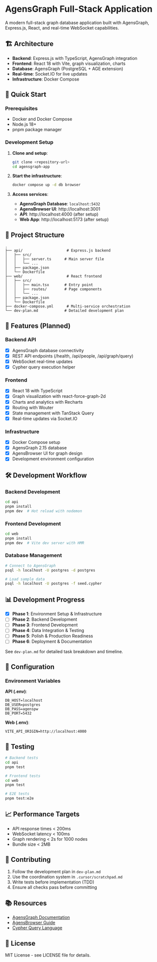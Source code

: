 # AgensGraph Full-Stack Application

A modern full-stack graph database application built with AgensGraph, Express.js, React, and real-time WebSocket capabilities.

## 🏗️ Architecture

- **Backend**: Express.js with TypeScript, AgensGraph integration
- **Frontend**: React 18 with Vite, graph visualization, charts
- **Database**: AgensGraph (PostgreSQL + AGE extension)
- **Real-time**: Socket.IO for live updates
- **Infrastructure**: Docker Compose

## 🚀 Quick Start

### Prerequisites

- Docker and Docker Compose
- Node.js 18+
- pnpm package manager

### Development Setup

1. **Clone and setup**:
   ```bash
   git clone <repository-url>
   cd agensgraph-app
   ```

2. **Start the infrastructure**:
   ```bash
   docker compose up -d db browser
   ```

3. **Access services**:
   - **AgensGraph Database**: `localhost:5432`
   - **AgensBrowser UI**: http://localhost:3001
   - **API**: http://localhost:4000 (after setup)
   - **Web App**: http://localhost:5173 (after setup)

## 📁 Project Structure

```
.
├── api/                    # Express.js backend
│   ├── src/
│   │   ├── server.ts      # Main server file
│   │   └── ...
│   ├── package.json
│   └── Dockerfile
├── web/                    # React frontend
│   ├── src/
│   │   ├── main.tsx       # Entry point
│   │   ├── routes/        # Page components
│   │   └── ...
│   ├── package.json
│   └── Dockerfile
├── docker-compose.yml      # Multi-service orchestration
└── dev-plan.md            # Detailed development plan
```

## 🎯 Features (Planned)

### Backend API
- [x] AgensGraph database connectivity
- [x] REST API endpoints (/health, /api/people, /api/graph/query)
- [x] WebSocket real-time updates
- [x] Cypher query execution helper

### Frontend
- [x] React 18 with TypeScript
- [x] Graph visualization with react-force-graph-2d
- [x] Charts and analytics with Recharts
- [x] Routing with Wouter
- [x] State management with TanStack Query
- [x] Real-time updates via Socket.IO

### Infrastructure
- [x] Docker Compose setup
- [x] AgensGraph 2.15 database
- [x] AgensBrowser UI for graph design
- [x] Development environment configuration

## 🛠️ Development Workflow

### Backend Development

```bash
cd api
pnpm install
pnpm dev  # Hot reload with nodemon
```

### Frontend Development

```bash
cd web
pnpm install
pnpm dev  # Vite dev server with HMR
```

### Database Management

```bash
# Connect to AgensGraph
psql -h localhost -U postgres -d postgres

# Load sample data
psql -h localhost -U postgres -f seed.cypher
```

## 📊 Development Progress

- [x] **Phase 1**: Environment Setup & Infrastructure
- [ ] **Phase 2**: Backend Development
- [ ] **Phase 3**: Frontend Development
- [ ] **Phase 4**: Data Integration & Testing
- [ ] **Phase 5**: Polish & Production Readiness
- [ ] **Phase 6**: Deployment & Documentation

See `dev-plan.md` for detailed task breakdown and timeline.

## 🔧 Configuration

### Environment Variables

**API (.env)**:
```
DB_HOST=localhost
DB_USER=postgres
DB_PASS=agenspw
DB_PORT=5432
```

**Web (.env)**:
```
VITE_API_ORIGIN=http://localhost:4000
```

## 🧪 Testing

```bash
# Backend tests
cd api
pnpm test

# Frontend tests
cd web
pnpm test

# E2E tests
pnpm test:e2e
```

## 📈 Performance Targets

- API response times < 200ms
- WebSocket latency < 100ms
- Graph rendering < 2s for 1000 nodes
- Bundle size < 2MB

## 🤝 Contributing

1. Follow the development plan in `dev-plan.md`
2. Use the coordination system in `.cursor/scratchpad.md`
3. Write tests before implementation (TDD)
4. Ensure all checks pass before committing

## 📚 Resources

- [AgensGraph Documentation](https://bitnine.net/documentation/)
- [AgensBrowser Guide](https://hub.docker.com/r/bitnine/agensbrowser)
- [Cypher Query Language](https://neo4j.com/docs/cypher-manual/current/)

## 📄 License

MIT License - see LICENSE file for details.